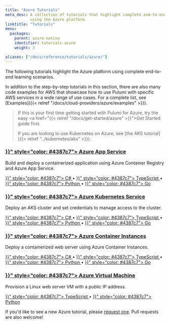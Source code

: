 ```yaml
---
title: "Azure Tutorials"
meta_desc: A collection of tutorials that highlight complete end-to-end scenarios when
           using the Azure platform.
linktitle: "Tutorials"
menu:
  packages:
    parent: azure-native
    identifier: tutorials-azure
    weight: 3

aliases: ["/docs/reference/tutorials/azure/"]
---
```


The following tutorials highlight the Azure platform using complete end-to-end learning scenarios.

In addition to the step-by-step tutorials in this section, there are also many code examples for AWS that showcase how to use Pulumi with specific AWS services in a wide range of use cases. For a complete list, see [Examples]({{< relref "/docs/cloud-providers/azure/examples" >}}).

> If this is your first time getting started with Pulumi for Azure, try the
> easy <a href="{{< relref "/docs/get-started/azure" >}}">Get Started guide</a> first.
>
> If you are looking to use Kubernetes on Azure, see [the AKS tutorial]({{< relref "../kubernetes/aks" >}}).


<div class="md:flex flex-row mt-6 mb-6">
    <div class="w-1/2 border-solid border-t-2 border-gray-200">
        <h3 class="no-anchor pt-4">
            <i class="fas fa-boxes pr-2"></i>
            <a href="{{< relref "azure-cs-appservice-docker" >}}" style="color: #4387c7">
                Azure App Service
            </a>
        </h3>
        <p>
            Build and deploy a containerized application
            using Azure Container Registry and Azure App Service.
        </p>
        <p>
            <a href="{{< relref "azure-cs-appservice-docker" >}}" style="color: #4387c7">
                C#
            </a>&bull;
            <a href="{{< relref "azure-ts-appservice-docker" >}}" style="color: #4387c7">
                TypeScript
            </a>&bull;
            <a href="{{< relref "azure-py-appservice-docker" >}}" style="color: #4387c7">
                Python
            </a>&bull;
            <a href="{{< relref "azure-go-appservice-docker" >}}" style="color: #4387c7">
                Go
            </a>
        </p>
    </div>
    <div class="w-1/2 border-solid ml-4 border-t-2 border-gray-200">
        <h3 class="no-anchor pt-4">
            <i class="fas fa-globe pr-2"></i>
            <a href="{{< relref "azure-cs-aks-helm" >}}" style="color: #4387c7">
                Azure Kubernetes Service
            </a>
        </h3>
        <p>
            Deploy an AKS cluster and set credentials to manage access to the cluster.
        </p>
        <p>
            <a href="{{< relref "azure-cs-aks-helm" >}}" style="color: #4387c7">
                C#
            </a>&bull;
            <a href="{{< relref "azure-ts-aks-helm" >}}" style="color: #4387c7">
                TypeScript
            </a>&bull;
            <a href="{{< relref "azure-py-aks-helm" >}}" style="color: #4387c7">
                Python
            </a>&bull;
            <a href="{{< relref "azure-go-aks-helm" >}}" style="color: #4387c7">
                Go
            </a>
        </p>
    </div>
</div>

<div class="md:flex flex-row mt-6 mb-6">
    <div class="w-1/2 border-solid border-t-2 border-gray-200">
        <h3 class="no-anchor pt-4">
            <i class="fas fa-boxes pr-2"></i>
            <a href="{{< relref "azure-cs-aci" >}}" style="color: #4387c7">
                Azure Container Instances
            </a>
        </h3>
        <p>
            Deploy a containerized web server using Azure Container Instances.
        </p>
        <p>
            <a href="{{< relref "azure-cs-aci" >}}" style="color: #4387c7">
                C#
            </a>&bull;
            <a href="{{< relref "azure-ts-aci" >}}" style="color: #4387c7">
                TypeScript
            </a>&bull;
            <a href="{{< relref "azure-py-aci" >}}" style="color: #4387c7">
                Python
            </a>&bull;
            <a href="{{< relref "azure-go-aci" >}}" style="color: #4387c7">
                Go
            </a>
        </p>
    </div>
    <div class="w-1/2 border-solid ml-4 border-t-2 border-gray-200">
        <h3 class="no-anchor pt-4">
            <i class="fas fa-server pr-2"></i>
            <a href="{{< relref "azure-ts-webserver" >}}" style="color: #4387c7">
                Azure Virtual Machine
            </a>
        </h3>
        <p>
            Provision a Linux web server VM with a public IP address.
        </p>
        <p>
            <a href="{{< relref "azure-ts-webserver" >}}" style="color: #4387c7">
                TypeScript
            </a>&bull;
            <a href="{{< relref "azure-py-webserver" >}}" style="color: #4387c7">
                Python
            </a>
        </p>
    </div>
</div>

If you'd like to see a new Azure tutorial, please [request one](
https://github.com/pulumi/pulumi-hugo/issues/new?title=New%20Azure%20Tutorial%20Request).
Pull requests are also welcome!
